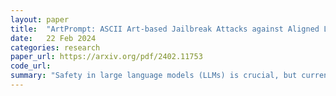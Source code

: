 ```yaml
---
layout: paper
title:  "ArtPrompt: ASCII Art-based Jailbreak Attacks against Aligned LLMs"
date:   22 Feb 2024
categories: research
paper_url: https://arxiv.org/pdf/2402.11753
code_url: 
summary: "Safety in large language models (LLMs) is crucial, but current safety techniques, such as data filtering and supervised fine-tuning, overlook the complexity of real-world applications, like the use of ASCII art in forums, which can bypass these safety measures. We introduce an ASCII art-based jailbreak attack, ArtPrompt, and a benchmark, Vision-in-Text Challenge (VITC), to test LLMs' abilities to recognize non-semantic prompts. Our findings reveal that state-of-the-art LLMs (GPT-3.5, GPT-4, Gemini, Claude, and Llama2) struggle with ASCII art recognition. ArtPrompt exploits this vulnerability, demonstrating that it can effectively compromise the safety mechanisms of these models with just black-box access."
---
```


